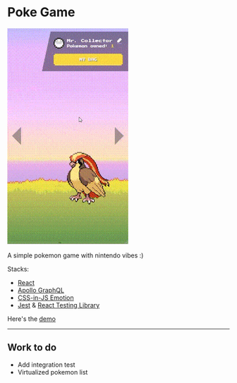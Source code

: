# Poke Game
![Screenshot gif](public/assets/screenshot.gif)

A simple pokemon game with nintendo vibes :)

Stacks:
- [React](https://reactjs.org/)
- [Apollo GraphQL](https://www.apollographql.com/docs/react/)
- [CSS-in-JS Emotion](https://emotion.sh/)
- [Jest](https://jestjs.io/) & [React Testing Library](https://testing-library.com/)

Here's the [demo](https://pokegame-by-andara.web.app/)


- - -
## Work to do

- Add integration test
- Virtualized pokemon list
